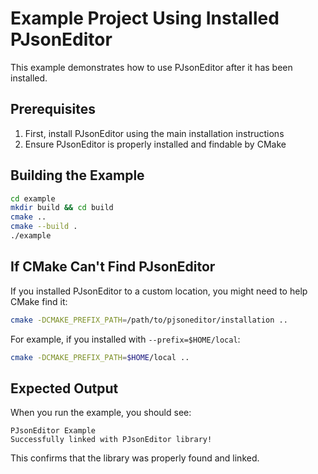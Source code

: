 # Example Project Using Installed PJsonEditor

This example demonstrates how to use PJsonEditor after it has been installed.

## Prerequisites

1. First, install PJsonEditor using the main installation instructions
2. Ensure PJsonEditor is properly installed and findable by CMake

## Building the Example

```bash
cd example
mkdir build && cd build
cmake ..
cmake --build .
./example
```

## If CMake Can't Find PJsonEditor

If you installed PJsonEditor to a custom location, you might need to help CMake find it:

```bash
cmake -DCMAKE_PREFIX_PATH=/path/to/pjsoneditor/installation ..
```

For example, if you installed with `--prefix=$HOME/local`:

```bash
cmake -DCMAKE_PREFIX_PATH=$HOME/local ..
```

## Expected Output

When you run the example, you should see:
```
PJsonEditor Example
Successfully linked with PJsonEditor library!
```

This confirms that the library was properly found and linked.